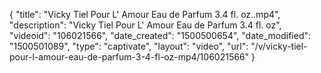 {
    "title": "Vicky Tiel Pour L' Amour Eau de Parfum 3.4 fl. oz..mp4",
    "description": "Vicky Tiel Pour L' Amour Eau de Parfum 3.4 fl. oz",
    "videoid": "106021566",
    "date_created": "1500500654",
    "date_modified": "1500501089",
    "type": "captivate",
    "layout": "video",
    "url": "\/v\/vicky-tiel-pour-l-amour-eau-de-parfum-3-4-fl-oz-mp4\/106021566"
}